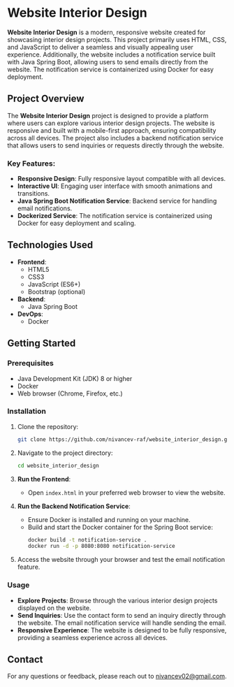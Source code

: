 
# Website Interior Design

**Website Interior Design** is a modern, responsive website created for showcasing interior design projects. This project primarily uses HTML, CSS, and JavaScript to deliver a seamless and visually appealing user experience. Additionally, the website includes a notification service built with Java Spring Boot, allowing users to send emails directly from the website. The notification service is containerized using Docker for easy deployment.

## Project Overview

The **Website Interior Design** project is designed to provide a platform where users can explore various interior design projects. The website is responsive and built with a mobile-first approach, ensuring compatibility across all devices. The project also includes a backend notification service that allows users to send inquiries or requests directly through the website.

### Key Features:
- **Responsive Design**: Fully responsive layout compatible with all devices.
- **Interactive UI**: Engaging user interface with smooth animations and transitions.
- **Java Spring Boot Notification Service**: Backend service for handling email notifications.
- **Dockerized Service**: The notification service is containerized using Docker for easy deployment and scaling.

## Technologies Used

- **Frontend**:
  - HTML5
  - CSS3
  - JavaScript (ES6+)
  - Bootstrap (optional)
- **Backend**:
  - Java Spring Boot
- **DevOps**:
  - Docker

## Getting Started

### Prerequisites
- Java Development Kit (JDK) 8 or higher
- Docker
- Web browser (Chrome, Firefox, etc.)

### Installation

1. Clone the repository:
   ```bash
   git clone https://github.com/nivancev-raf/website_interior_design.git
   ```

2. Navigate to the project directory:
   ```bash
   cd website_interior_design
   ```

3. **Run the Frontend**:
   - Open `index.html` in your preferred web browser to view the website.

4. **Run the Backend Notification Service**:
   - Ensure Docker is installed and running on your machine.
   - Build and start the Docker container for the Spring Boot service:
     ```bash
     docker build -t notification-service .
     docker run -d -p 8080:8080 notification-service
     ```

5. Access the website through your browser and test the email notification feature.

### Usage

- **Explore Projects**: Browse through the various interior design projects displayed on the website.
- **Send Inquiries**: Use the contact form to send an inquiry directly through the website. The email notification service will handle sending the email.
- **Responsive Experience**: The website is designed to be fully responsive, providing a seamless experience across all devices.

## Contact
For any questions or feedback, please reach out to nivancev02@gmail.com.
